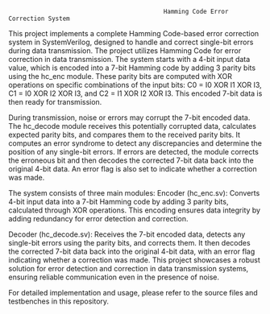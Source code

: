                                                Hamming Code Error Correction System


This project implements a complete Hamming Code-based error correction system in SystemVerilog, designed to handle and correct single-bit errors during data transmission. The project utilizes Hamming Code for error correction in data transmission. The system starts with a 4-bit input data value, which is encoded into a 7-bit Hamming code by adding 3 parity bits using the hc_enc module. These parity bits are computed with XOR operations on specific combinations of the input bits: C0 = I0 XOR I1 XOR I3, C1 = I0 XOR I2 XOR I3, and C2 = I1 XOR I2 XOR I3. This encoded 7-bit data is then ready for transmission.

During transmission, noise or errors may corrupt the 7-bit encoded data. The hc_decode module receives this potentially corrupted data, calculates expected parity bits, and compares them to the received parity bits. It computes an error syndrome to detect any discrepancies and determine the position of any single-bit errors. If errors are detected, the module corrects the erroneous bit and then decodes the corrected 7-bit data back into the original 4-bit data. An error flag is also set to indicate whether a correction was made.

The system consists of three main modules:
Encoder (hc_enc.sv): Converts 4-bit input data into a 7-bit Hamming code by adding 3 parity bits, calculated through XOR operations. This encoding ensures data integrity by adding redundancy for error detection and correction.

Decoder (hc_decode.sv): Receives the 7-bit encoded data, detects any single-bit errors using the parity bits, and corrects them. It then decodes the corrected 7-bit data back into the original 4-bit data, with an error flag indicating whether a correction was made.
This project showcases a robust solution for error detection and correction in data transmission systems, ensuring reliable communication even in the presence of noise.

For detailed implementation and usage, please refer to the source files and testbenches in this repository.
